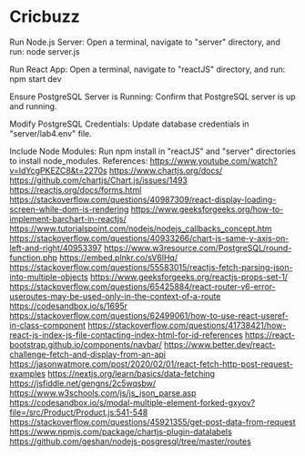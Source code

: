 # Cricbuzz 

Run Node.js Server:
Open a terminal, navigate to "server" directory, and run: node server.js

Run React App:
Open a terminal, navigate to "reactJS" directory, and run: npm start dev

Ensure PostgreSQL Server is Running:
Confirm that PostgreSQL server is up and running.

Modify PostgreSQL Credentials:
Update database credentials in "server/lab4.env" file.

Include Node Modules:
Run npm install in "reactJS" and "server" directories to install node_modules.
References:
https://www.youtube.com/watch?v=ldYcgPKEZC8&t=2270s
https://www.chartjs.org/docs/
https://github.com/chartjs/Chart.js/issues/1493
https://reactjs.org/docs/forms.html
https://stackoverflow.com/questions/40987309/react-display-loading-screen-while-dom-is-rendering
https://www.geeksforgeeks.org/how-to-implement-barchart-in-reactjs/
https://www.tutorialspoint.com/nodejs/nodejs_callbacks_concept.htm
https://stackoverflow.com/questions/40933266/chart-js-same-y-axis-on-left-and-right/40953397
https://www.w3resource.com/PostgreSQL/round-function.php
https://embed.plnkr.co/sV6lHq/
https://stackoverflow.com/questions/55583015/reactjs-fetch-parsing-json-into-multiple-objects
https://www.geeksforgeeks.org/reactjs-props-set-1/
https://stackoverflow.com/questions/65425884/react-router-v6-error-useroutes-may-be-used-only-in-the-context-of-a-route
https://codesandbox.io/s/1695r
https://stackoverflow.com/questions/62499061/how-to-use-react-useref-in-class-component
https://stackoverflow.com/questions/41738421/how-react-js-index-js-file-contacting-index-html-for-id-references
https://react-bootstrap.github.io/components/navbar/
https://www.better.dev/react-challenge-fetch-and-display-from-an-api
https://jasonwatmore.com/post/2020/02/01/react-fetch-http-post-request-examples
https://nextjs.org/learn/basics/data-fetching
https://jsfiddle.net/gengns/2c5wqsbw/
https://www.w3schools.com/js/js_json_parse.asp
https://codesandbox.io/s/modal-multiple-element-forked-gxyov?file=/src/Product/Product.js:541-548
https://stackoverflow.com/questions/45921355/get-post-data-from-request
https://www.npmjs.com/package/chartjs-plugin-datalabels
https://github.com/geshan/nodejs-posgresql/tree/master/routes
